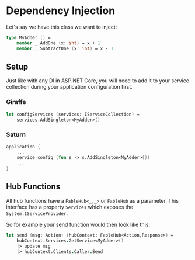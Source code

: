 # Dependency Injection

Let's say we have this class we want to inject:

```fsharp
type MyAdder () =
    member _.AddOne (x: int) = x + 1
    member _.SubtractOne (x: int) = x - 1
```

## Setup

Just like with any DI in ASP.NET Core, you will need to 
add it to your service collection during your application configuration first.

### Giraffe

```fsharp
let configServices (services: IServiceCollection) =
    services.AddSingleton<MyAdder>()
```

### Saturn

```fsharp
application {
    ...
    service_config (fun s -> s.AddSingleton<MyAdder>())
    ...
}
```

## Hub Functions

All hub functions have a `FableHub<_,_>` or `FableHub` as a parameter. This
interface has a property `Services` which exposes the `System.IServiceProvider`.

So for example your send function would then look like this:
```fsharp
let send (msg: Action) (hubContext: FableHub<Action,Response>) =
    hubContext.Services.GetService<MyAdder>()
    |> update msg
    |> hubContext.Clients.Caller.Send
```
